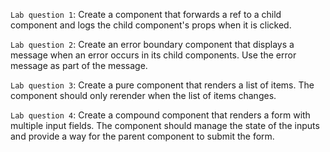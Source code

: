 `Lab question 1`: Create a component that forwards a ref to a child component and logs the child component's props when it is clicked.

`Lab question 2`: Create an error boundary component that displays a message when an error occurs in its child components. Use the error message as part of the message.

`Lab question 3`: Create a pure component that renders a list of items. The component should only rerender when the list of items changes.

`Lab question 4`: Create a compound component that renders a form with multiple input fields. The component should manage the state of the inputs and provide a way for the parent component to submit the form.